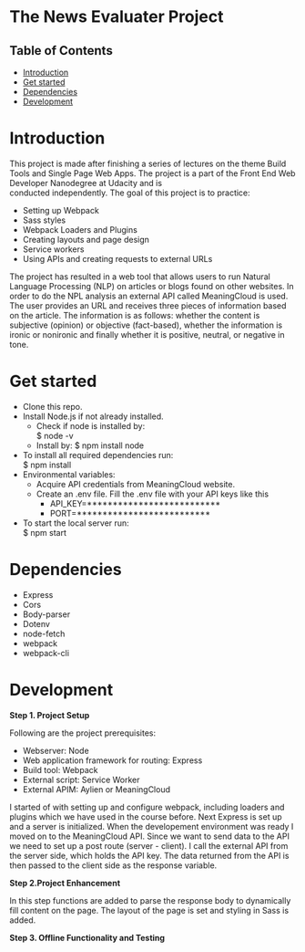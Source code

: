 # The News Evaluater Project 

## Table of Contents

- [Introduction](#Introduction)
- [Get started](#Get)
- [Dependencies](#Dependencies)
- [Development](#Development)

# Introduction

This project is made after finishing a series of lectures on the theme Build Tools and Single Page Web Apps. The project is a part of the Front End Web Developer Nanodegree at Udacity and is  
conducted independently. The goal of this project is to practice: 

- Setting up Webpack
- Sass styles
- Webpack Loaders and Plugins
- Creating layouts and page design
- Service workers
- Using APIs and creating requests to external URLs

The project has resulted in a web tool that allows users to run Natural Language Processing (NLP) on articles or blogs found on other websites. 
In order to do the NPL analysis an external API called MeaningCloud is used. The user provides an URL and receives three pieces of information based on the article. 
The information is as follows: whether the content is subjective (opinion) or objective (fact-based), whether the information
is ironic or nonironic and finally whether it is positive, neutral, or negative in tone.

# Get started

-	Clone this repo.
-	Install Node.js if not already installed.
    - Check if node is installed by:
    <br /> $ node -v
    - Install by: $ npm install node
-	To install all required dependencies run:
  <br />  $ npm install 
- Environmental variables: 
  - Acquire API credentials from MeaningCloud website. 
  - Create an .env file. Fill the .env file with your API keys like this
    - API_KEY=**************************
    - PORT=**************************
-	To start the local server run: 
  <br /> $ npm start



# Dependencies

-	Express
-	Cors
-	Body-parser
-	Dotenv
-	node-fetch
- webpack
- webpack-cli

# Development

**Step 1. Project Setup**

Following are the project prerequisites:

- Webserver: Node
- Web application framework for routing: Express
- Build tool: Webpack
- External script: Service Worker
- External APIM: Aylien or MeaningCloud

I started of with setting up and configure webpack, including loaders and plugins which we have used in the course before. Next Express is set up and a server is initialized. 
When the developement environment was ready I moved on to the MeaningCloud API. Since we want to send data to the API we need to set up a post route (server - client). I call the external API from the server side, 
which holds the API key. The data returned from the API is then passed to the client side as the response variable. 

**Step 2.Project Enhancement**

In this step functions are added to parse the response body to dynamically fill content on the page. The layout of the page is set and styling in Sass is added.

**Step 3. Offline Functionality and Testing**

















